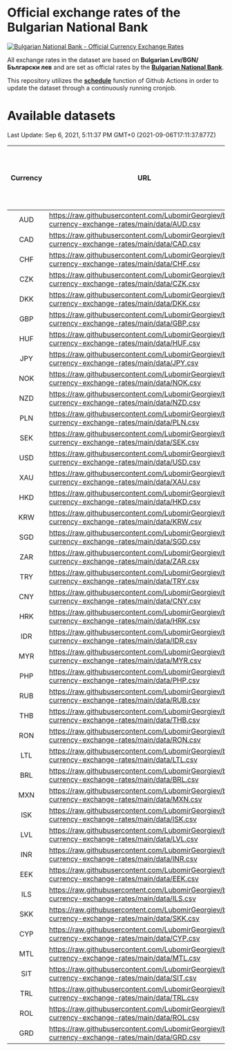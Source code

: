 # Official exchange rates of the Bulgarian National Bank

[![Bulgarian National Bank - Official Currency Exchange Rates](https://github.com/LubomirGeorgiev/bnb-currency-exchange-rates/actions/workflows/update-rates.yml/badge.svg?branch=main)](https://github.com/LubomirGeorgiev/bnb-currency-exchange-rates/actions/workflows/update-rates.yml)

All exchange rates in the dataset are based on **Bulgarian Lev/BGN/Български лев** and are set as official rates by the [**Bulgarian National Bank**](https://www.bnb.bg/Statistics/StExternalSector/StExchangeRates/StERForeignCurrencies/index.htm?toLang=_EN).

This repository utilizes the [**schedule**](https://docs.github.com/en/actions/reference/events-that-trigger-workflows) function of Github Actions in order to update the dataset through a continuously running cronjob.

# Available datasets

<!-- START LINKS (DO NOT EVER FU*ING DELETE THIS COMMENT FOR THE LOVE OF YOUR LIFE!!! IF YOU ARE CURIOS HOW IT WORKS, YOU CAN HAVE A LOOK AT ./src/updateReadme.ts) -->

Last Update: Sep 6, 2021, 5:11:37 PM GMT+0 (2021-09-06T17:11:37.877Z)

| Currency | URL                                                                                             | Number of records | Number of missing days that were filled in |
| :------: | ----------------------------------------------------------------------------------------------- | :---------------: | :----------------------------------------: |
|   AUD    | https://raw.githubusercontent.com/LubomirGeorgiev/bnb-currency-exchange-rates/main/data/AUD.csv |       7881        |                    2430                    |
|   CAD    | https://raw.githubusercontent.com/LubomirGeorgiev/bnb-currency-exchange-rates/main/data/CAD.csv |       7881        |                    2430                    |
|   CHF    | https://raw.githubusercontent.com/LubomirGeorgiev/bnb-currency-exchange-rates/main/data/CHF.csv |       7881        |                    2430                    |
|   CZK    | https://raw.githubusercontent.com/LubomirGeorgiev/bnb-currency-exchange-rates/main/data/CZK.csv |       7881        |                    2430                    |
|   DKK    | https://raw.githubusercontent.com/LubomirGeorgiev/bnb-currency-exchange-rates/main/data/DKK.csv |       7881        |                    2430                    |
|   GBP    | https://raw.githubusercontent.com/LubomirGeorgiev/bnb-currency-exchange-rates/main/data/GBP.csv |       7881        |                    2430                    |
|   HUF    | https://raw.githubusercontent.com/LubomirGeorgiev/bnb-currency-exchange-rates/main/data/HUF.csv |       7881        |                    2430                    |
|   JPY    | https://raw.githubusercontent.com/LubomirGeorgiev/bnb-currency-exchange-rates/main/data/JPY.csv |       7881        |                    2430                    |
|   NOK    | https://raw.githubusercontent.com/LubomirGeorgiev/bnb-currency-exchange-rates/main/data/NOK.csv |       7881        |                    2430                    |
|   NZD    | https://raw.githubusercontent.com/LubomirGeorgiev/bnb-currency-exchange-rates/main/data/NZD.csv |       7881        |                    2430                    |
|   PLN    | https://raw.githubusercontent.com/LubomirGeorgiev/bnb-currency-exchange-rates/main/data/PLN.csv |       7881        |                    2430                    |
|   SEK    | https://raw.githubusercontent.com/LubomirGeorgiev/bnb-currency-exchange-rates/main/data/SEK.csv |       7881        |                    2430                    |
|   USD    | https://raw.githubusercontent.com/LubomirGeorgiev/bnb-currency-exchange-rates/main/data/USD.csv |       7881        |                    2430                    |
|   XAU    | https://raw.githubusercontent.com/LubomirGeorgiev/bnb-currency-exchange-rates/main/data/XAU.csv |       7881        |                    2432                    |
|   HKD    | https://raw.githubusercontent.com/LubomirGeorgiev/bnb-currency-exchange-rates/main/data/HKD.csv |       7581        |                    2341                    |
|   KRW    | https://raw.githubusercontent.com/LubomirGeorgiev/bnb-currency-exchange-rates/main/data/KRW.csv |       7581        |                    2341                    |
|   SGD    | https://raw.githubusercontent.com/LubomirGeorgiev/bnb-currency-exchange-rates/main/data/SGD.csv |       7581        |                    2341                    |
|   ZAR    | https://raw.githubusercontent.com/LubomirGeorgiev/bnb-currency-exchange-rates/main/data/ZAR.csv |       7581        |                    2341                    |
|   TRY    | https://raw.githubusercontent.com/LubomirGeorgiev/bnb-currency-exchange-rates/main/data/TRY.csv |       6061        |                    1869                    |
|   CNY    | https://raw.githubusercontent.com/LubomirGeorgiev/bnb-currency-exchange-rates/main/data/CNY.csv |       5943        |                    1835                    |
|   HRK    | https://raw.githubusercontent.com/LubomirGeorgiev/bnb-currency-exchange-rates/main/data/HRK.csv |       5943        |                    1835                    |
|   IDR    | https://raw.githubusercontent.com/LubomirGeorgiev/bnb-currency-exchange-rates/main/data/IDR.csv |       5943        |                    1835                    |
|   MYR    | https://raw.githubusercontent.com/LubomirGeorgiev/bnb-currency-exchange-rates/main/data/MYR.csv |       5943        |                    1835                    |
|   PHP    | https://raw.githubusercontent.com/LubomirGeorgiev/bnb-currency-exchange-rates/main/data/PHP.csv |       5943        |                    1835                    |
|   RUB    | https://raw.githubusercontent.com/LubomirGeorgiev/bnb-currency-exchange-rates/main/data/RUB.csv |       5943        |                    1835                    |
|   THB    | https://raw.githubusercontent.com/LubomirGeorgiev/bnb-currency-exchange-rates/main/data/THB.csv |       5943        |                    1835                    |
|   RON    | https://raw.githubusercontent.com/LubomirGeorgiev/bnb-currency-exchange-rates/main/data/RON.csv |       5884        |                    1817                    |
|   LTL    | https://raw.githubusercontent.com/LubomirGeorgiev/bnb-currency-exchange-rates/main/data/LTL.csv |       5151        |                    1580                    |
|   BRL    | https://raw.githubusercontent.com/LubomirGeorgiev/bnb-currency-exchange-rates/main/data/BRL.csv |       4973        |                    1538                    |
|   MXN    | https://raw.githubusercontent.com/LubomirGeorgiev/bnb-currency-exchange-rates/main/data/MXN.csv |       4973        |                    1538                    |
|   ISK    | https://raw.githubusercontent.com/LubomirGeorgiev/bnb-currency-exchange-rates/main/data/ISK.csv |       4885        |                    1512                    |
|   LVL    | https://raw.githubusercontent.com/LubomirGeorgiev/bnb-currency-exchange-rates/main/data/LVL.csv |       4788        |                    1468                    |
|   INR    | https://raw.githubusercontent.com/LubomirGeorgiev/bnb-currency-exchange-rates/main/data/INR.csv |       4604        |                    1422                    |
|   EEK    | https://raw.githubusercontent.com/LubomirGeorgiev/bnb-currency-exchange-rates/main/data/EEK.csv |       4000        |                    1226                    |
|   ILS    | https://raw.githubusercontent.com/LubomirGeorgiev/bnb-currency-exchange-rates/main/data/ILS.csv |       3878        |                    1201                    |
|   SKK    | https://raw.githubusercontent.com/LubomirGeorgiev/bnb-currency-exchange-rates/main/data/SKK.csv |       2972        |                    914                     |
|   CYP    | https://raw.githubusercontent.com/LubomirGeorgiev/bnb-currency-exchange-rates/main/data/CYP.csv |       2904        |                    888                     |
|   MTL    | https://raw.githubusercontent.com/LubomirGeorgiev/bnb-currency-exchange-rates/main/data/MTL.csv |       2604        |                    799                     |
|   SIT    | https://raw.githubusercontent.com/LubomirGeorgiev/bnb-currency-exchange-rates/main/data/SIT.csv |       2544        |                    780                     |
|   TRL    | https://raw.githubusercontent.com/LubomirGeorgiev/bnb-currency-exchange-rates/main/data/TRL.csv |       1818        |                    559                     |
|   ROL    | https://raw.githubusercontent.com/LubomirGeorgiev/bnb-currency-exchange-rates/main/data/ROL.csv |       1697        |                    524                     |
|   GRD    | https://raw.githubusercontent.com/LubomirGeorgiev/bnb-currency-exchange-rates/main/data/GRD.csv |        359        |                    107                     |

<!-- END LINKS (DO NOT EVER FU*ING DELETE THIS COMMENT FOR THE LOVE OF YOUR LIFE!!! IF YOU ARE CURIOS HOW IT WORKS, YOU CAN HAVE A LOOK AT ./src/updateReadme.ts) -->
